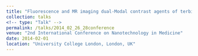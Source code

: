 ```yaml
---
title: "Fluorescence and MR imaging dual-Modal contrast agents of terbium doped gadolinium oxide prepared by LAL"
collection: talks
<!-- type: "Talk" -->
permalink: /talks/2014_02_26_28conference
venue: "2nd International Conference on Nanotechnology in Medicine"
date: 2014-02-01
location: "University College London, London, UK"
---
```

